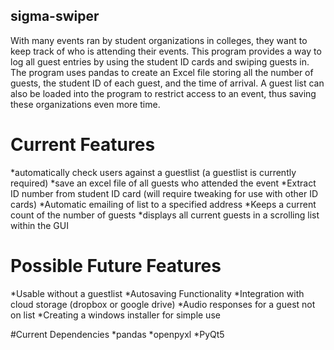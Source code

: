 ## sigma-swiper
With many events ran by student organizations in colleges, they want to keep track of who is attending their events. This program provides a way to log all guest entries by using the student ID cards and swiping guests in. The program uses pandas to create an Excel file storing all the number of guests, the student ID of each guest, and the time of arrival. A guest list can also be loaded into the program to restrict access to an event, thus saving these organizations even more time. 

# Current Features
*automatically check users against a guestlist (a guestlist is currently required)
*save an excel file of all guests who attended the event 
*Extract ID number from student ID card (will require tweaking for use with other ID cards)
*Automatic emailing of list to a specified address
*Keeps a current count of the number of guests
*displays all current guests in a scrolling list within the GUI

# Possible Future Features
*Usable without a guestlist
*Autosaving Functionality
*Integration with cloud storage (dropbox or google drive)
*Audio responses for a guest not on list
*Creating a windows installer for simple use

#Current Dependencies
*pandas
*openpyxl
*PyQt5
